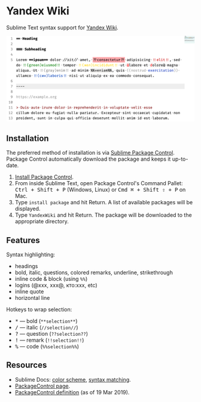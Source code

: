 # Yandex Wiki

Sublime Text syntax support for [Yandex Wiki](https://yandex.ru/support/connect-wiki/static-markup.html?lang=en).

![Sample screenshot](./assets/concise-sample.png)

## Installation

The preferred method of installation is via [Sublime Package Control][package-control]. Package Control automatically download the package and keeps it up-to-date.

1. [Install Package Control][install-package-control].
1. From inside Sublime Text, open Package Control's Command Pallet: <kbd>Ctrl + Shift + P</kbd> (Windows, Linux) or <kbd>Cmd ⌘ + Shift ⇧ + P</kbd> on Mac.
1. Type `install package` and hit Return. A list of available packages will be displayed.
1. Type `YandexWiki` and hit Return. The package will be downloaded to the appropriate directory.

[package-control]: https://packagecontrol.io/
[install-package-control]: https://packagecontrol.io/installation

## Features

Syntax highlighting:

* headings
* bold, italic, questions, colored remarks, underline, strikethrough
* inline code & block (using `%%`)
* logins (@xxx, xxx@, кто:xxx, etc)
* inline quote
* horizontal line

Hotkeys to wrap selection:

* <kbd>*</kbd> — bold (`**selection**`)
* <kbd>/</kbd> — italic (`//selection//`)
* <kbd>?</kbd> — question (`??selection??`)
* <kbd>!</kbd> — remark (`!!selection!!`)
* <kbd>%</kbd> — code (`%%selection%%`)

## Resources

* Sublime Docs: [color scheme](https://www.sublimetext.com/docs/3/color_schemes.html), [syntax matching](http://www.sublimetext.com/docs/3/syntax.html).
* [PackageControl page](https://packagecontrol.io/packages/YandexWiki).
* [PackageControl definition](https://github.com/wbond/package_control_channel/blob/35c865ab30bf4c425a29dac8a6c4e72e3e3b44d8/repository/y.json#L47-L57) (as of 19 Mar 2019).
